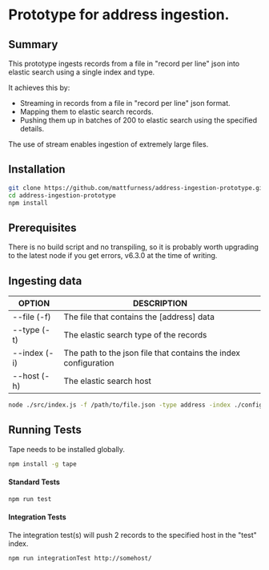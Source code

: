 # Prototype for address ingestion.

## Summary

This prototype ingests records from a file in "record per line" json into elastic search using a single index and type.

It achieves this by:
* Streaming in records from a file in "record per line" json format.
* Mapping them to elastic search records.
* Pushing them up in batches of 200 to elastic search using the specified details.

The use of stream enables ingestion of extremely large files.

## Installation

```sh
git clone https://github.com/mattfurness/address-ingestion-prototype.git
cd address-ingestion-prototype
npm install
```

## Prerequisites

There is no build script and no transpiling, so it is probably worth upgrading to the latest node if you get errors, v6.3.0 at the time of writing.

## Ingesting data

| OPTION | DESCRIPTION |
| ------ | ----------- |
| --file (-f) | The file that contains the [address] data |
| --type (-t) | The elastic search type of the records |
| --index (-i) | The path to the json file that contains the index configuration |
| --host (-h) | The elastic search host |

```sh
node ./src/index.js -f /path/to/file.json -type address -index ./config/elasticsearch-index.json -host https://myuser:mypass@somehost/
```

## Running Tests

Tape needs to be installed globally.
```sh
npm install -g tape
```

#### Standard Tests
```sh
npm run test
```

#### Integration Tests
The integration test(s) will push 2 records to the specified host in the "test" index.

```sh
npm run integrationTest http://somehost/
```
